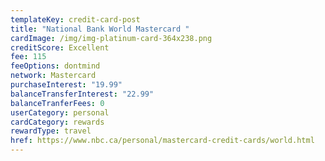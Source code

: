 ```yaml
---
templateKey: credit-card-post
title: "National Bank World Mastercard "
cardImage: /img/img-platinum-card-364x238.png
creditScore: Excellent
fee: 115
feeOptions: dontmind
network: Mastercard
purchaseInterest: "19.99"
balanceTransferInterest: "22.99"
balanceTranferFees: 0
userCategory: personal
cardCategory: rewards
rewardType: travel
href: https://www.nbc.ca/personal/mastercard-credit-cards/world.html
---
```

